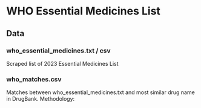 # WHO Essential Medicines List

## Data

### who_essential_medicines.txt / csv
Scraped list of 2023 Essential Medicines List

### who_matches.csv
Matches between who_essential_medicines.txt and most similar drug name in DrugBank. 
Methodology: 

